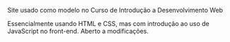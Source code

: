 Site usado como modelo no Curso de Introdução a Desenvolvimento Web

Essencialmente usando HTML e CSS, mas com introdução ao uso de JavaScript no front-end.
Aberto a modificações.
